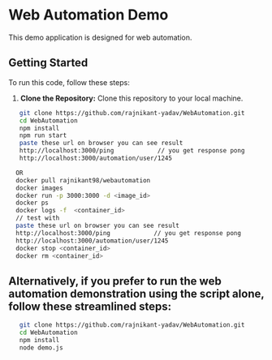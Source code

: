 # Web Automation Demo

This demo application is designed for web automation.

## Getting Started

To run this code, follow these steps:

1. **Clone the Repository:**
   Clone this repository to your local machine.

```bash
   git clone https://github.com/rajnikant-yadav/WebAutomation.git
   cd WebAutomation
   npm install
   npm run start
   paste these url on browser you can see result
   http://localhost:3000/ping            // you get response pong
   http://localhost:3000/automation/user/1245

  OR
  docker pull rajnikant98/webautomation
  docker images    
  docker run -p 3000:3000 -d <image_id>
  docker ps
  docker logs -f  <container_id>
  // test with
  paste these url on browser you can see result
  http://localhost:3000/ping            // you get response pong
  http://localhost:3000/automation/user/1245
  docker stop <container_id>
  docker rm <container_id>
``` 

## Alternatively, if you prefer to run the web automation demonstration using the script alone, follow these streamlined steps:

```bash
   git clone https://github.com/rajnikant-yadav/WebAutomation.git
   cd WebAutomation
   npm install
   node demo.js
```

